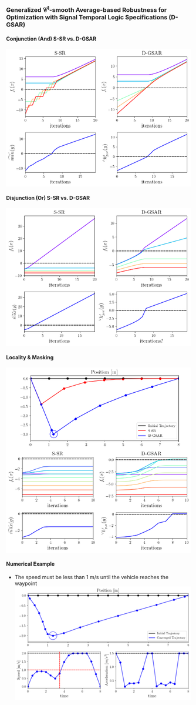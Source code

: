 ### Generalized $\mathcal{C}^1$-smooth Average-based Robustness for Optimization with Signal Temporal Logic Specifications (D-GSAR)

#### Conjunction (And) S-SR vs. D-GSAR
![](and_ssr_dgsar.png)

#### Disjunction (Or) S-SR vs. D-GSAR
![](or_ssr_dgsar.png)

#### Locality & Masking
![](locality_masking.png)

#### Numerical Example
  - The speed must be less than 1 m/s until the vehicle reaches the waypoint
![](Num_sim.png)